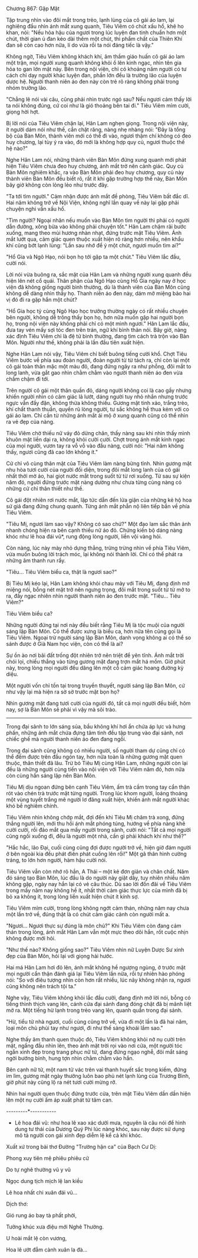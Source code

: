




Chương 867: Gặp Mặt




Tập trung nhìn vào đôi mắt trong trẻo, lạnh lùng của cô gái áo lam, lại nghiêng đầu nhìn ánh mắt xung quanh, Tiêu Viêm có chút xấu hổ, khẽ ho khan, nói: "Nếu hỏa hậu của ngươi trong lúc luyện đan tinh chuẩn hơn một chút, thời gian ủ đan kéo dài thêm một chút, thì phẩm chất của Thiên Khí đan sẽ còn cao hơn nữa, lí do vừa rồi ta nói đáng tiếc là vậy."

Không ngờ, Tiêu Viêm không khách khí, âm thầm giáo huấn cô gái áo lam một trận, mọi người xung quanh không khỏi ồ lên kinh ngạc, nhìn tên gia hỏa to gan lớn mật này. Bên trong nội viện, chỉ có khoảng năm người có tư cách chỉ dạy người khác luyện đan, phần lớn đều là trưởng lão của luyện dược hệ. Người thanh niên áo đen này còn trẻ rõ ràng không phải trong nhóm trưởng lão.

"Chẳng lẽ nói vài câu, cũng phải nhìn trước ngó sau? Nếu ngươi cảm thấy lời ta nói không đúng, cứ coi như là gió thoảng bên tai đi." Tiêu Viêm mỉm cười, giọng hời hợt.

Bị lời nói của Tiêu Viêm chặn lại, Hân Lam nghẹn giọng. Trong nội viện này, ít người dám nói như thế, cắn chặt răng, nàng nhẹ nhàng nói: "Đây là tổng bộ của Bàn Môn, thành viên mới có thể đi vào, ngươi thậm chí không có đeo huy chương, lại tùy ý ra vào, đó mới là không hợp quy củ, ngươi thuộc thế hệ nào?"

Nghe Hân Lam nói, những thành viên Bàn Môn đứng xung quanh mới phát hiện Tiêu Viêm chưa đeo huy chương, ánh mắt trở nên cảnh giác. Quy củ Bàn Môn nghiêm khắc, ra vào Bàn Môn phải đeo huy chương, quy củ này thành viên Bàn Môn đều biết rõ, rất ít khi gặp trường hợp thế này, Bàn Môn bây giờ không còn lỏng lẻo như trước đây.

"Ta tới tìm người." Cảm nhận được ánh mắt đề phòng, Tiêu Viêm bất đắc dĩ. Hai năm không trở về Nội Viện, không nghĩ lần quay về này lại gặp phải chuyện nghi vấn xấu hổ.

"Tìm người? Ngoại nhân nếu muốn vào Bàn Môn tìm người thì phải có người dẫn đường, xông bừa vào không phải chuyện tốt." Hân Lam chậm rãi bước xuống, mang theo mùi hương nhàn nhạt, đứng trước mặt Tiêu Viêm. Ánh mắt lướt qua, cảm giác quen thuộc xuất hiện rõ ràng hơn nhiều, nên khẩu khí cũng bớt lạnh lùng: "Lần sau nhớ để ý một chút, ngươi muốn tìm ai?"

"Hổ Gia và Ngô Hạo, nói bọn họ tới gặp ta một chút." Tiêu Viêm lắc đầu, cười nói.

Lời nói vừa buông ra, sắc mặt của Hân Lam và những người xung quanh đều hiện lên nét cổ quái. Thân phận của Ngô Hạo cùng Hổ Gia ngày nay ở học viện đã không giống người bình thường, dù là thành viên của Bàn Môn cũng không dễ dàng nhìn thấy họ. Thanh niên áo đen này, dám mở miệng bảo hai vị đó đi ra gặp hắn một chút?

"Hổ Gia học tỷ cùng Ngô Hạo học trưởng thường ngày có rất nhiều chuyện bên người, không dễ trông thấy bọn họ, hơn nữa muốn gặp hai người bọn họ, trong nội viện này không phải chỉ có một mình ngươi." Hân Lam lắc đầu, đưa tay vén mấy sợi tóc đen trên trán, ngữ khí bình thản nói. Bây giờ, nàng xác định Tiêu Viêm chỉ là đệ tử bình thường, đang tìm cách trà trộn vào Bàn Môn. Người như thế, không phải là lần đầu tiên xuất hiện.

Nghe Hân Lam nói vậy, Tiêu Viêm chỉ biết buông tiếng cười khổ. Chợt Tiêu Viêm bước về phía sau đoàn người, đoàn người từ từ tách ra, chỉ còn lại một cô gái toàn thân mặc một màu đỏ, đang đứng ngây ra như phỗng, đôi mắt to long lanh, vừa gắt gao nhìn chằm chằm vào người thanh niên áo đen vừa chầm chậm đi tới.

Trên người cô gái một thân quần đỏ, dáng người không coi là cao gầy nhưng khiến người nhìn có cảm giác lả lướt, dáng người tuy nhỏ nhắn nhưng trước ngực vẫn đầy đặn, không thừa không thiếu. Gương mặt tinh xảo, trắng trẻo, khí chất thanh thuần, quyến rũ lòng người, tư sắc không hề thua kém với co gái áo lam. Chỉ cần từ những ánh mắt ái mộ ở xung quanh cũng có thể nhìn ra vẻ đẹp của nàng.

Tiêu Viêm chờ thiếu nữ váy đỏ dừng chân, thấy nàng sau khi nhìn thấy mình khuôn mặt liền dại ra, không khỏi cười cười. Chợt trong ánh mắt kinh ngạc của mọi người, vươn tay ra vỗ vỗ vào đầu nàng, cười nói: "Hai năm không thấy, ngươi cũng đã cao lớn không ít."

Cử chỉ vô cùng thân mật của Tiêu Viêm làm nàng bừng tỉnh. Nhìn gương mặt nhu hòa tươi cười của người đối diện, trong đôi mắt long lanh của cô gái nhất thời mờ ảo, hai giọt nước mắt trong suốt từ từ rơi xuống. Từ sau sự kiện năm đó, người đứng trước mặt nàng dường như chưa từng cùng nàng có những cử chỉ thân thiết như thế.

Cô gái đột nhiên rơi nước mắt, lập tức dẫn đến lửa giận của những kẻ hộ hoa sứ giả đang đứng chung quanh. Từng ánh mắt phẫn nộ liên tiếp bắn về phía Tiêu Viêm.

"Tiêu Mị, ngươi làm sao vậy? Không có sao chứ?" Một đạo lam sắc thân ảnh nhanh chóng hiện ra bên cạnh thiếu nữ áo đỏ. Chứng kiến bộ dáng nàng khóc như lê hoa đái vũ*, rung động lòng người, liền vội vàng hỏi.

Còn nàng, lúc này mày nhỏ dựng thẳng, trừng trừng nhìn về phía Tiêu Viêm, vừa muốn buông lời trách móc, lại không nói thành lời. Chỉ có thể phát ra những âm thanh run rẩy.

"Tiêu… Tiêu Viêm biểu ca, thật là ngươi sao?"

Bị Tiêu Mị kéo lại, Hân Lam không khỏi chau mày với Tiêu Mị, đang định mở miệng nói, bỗng nét mặt trở nên ngưng trọng, đôi mắt trong suốt từ từ mở to ra, đầy ngạc nhiên nhìn người thanh niên áo đen trước mặt. "Tiêu… Tiêu Viêm?"

Tiêu Viêm biểu ca?

Những người đứng tại nơi này đều biết rằng Tiêu Mị là tộc muội của người sáng lập Bàn Môn. Có thể được xưng là biểu ca, hơn nữa tên cũng gọi là Tiêu Viêm. Ngoại trừ người sáng lập Bàn Môn, danh vọng không ai có thể so sánh được ở Già Nam học viện, còn có thể là ai?

Sự ồn ào nơi bãi đất trống đột nhiên trở nên triệt để yên tĩnh. Ánh mắt trời chói lọi, chiếu thẳng vào từng gương mặt đang trợn mắt há mồm. Giờ phút này, trong lòng mọi người đều dâng lên một cỗ cảm giác hoang đường kỳ diệu.

Một người vốn chỉ tồn tại trong truyền thuyết, người sáng lập Bàn Môn, cứ như vậy lại mà hiện ra sờ sờ trước mặt bọn họ?

Nhìn gương mặt đang tươi cười của người đó, tất cả mọi người đều biết, hôm nay, sợ là Bàn Môn sẽ phải vì vậy mà sôi trào.

--------------

Trong đại sảnh to lớn sáng sủa, bầu không khí hơi ẩn chứa áp lực và hưng phấn, những ánh mắt chứa đựng tâm tình đều tập trung vào đại sảnh, nơi chiếc ghế mà người thanh niên áo đen đang ngồi.

Trong đại sảnh cũng không có nhiều người, số người tham dự cũng chỉ có thể đếm được trên đầu ngón tay, hơn nữa toàn là những gương mặt quen thuộc, thân thiết đã lâu. Trừ bỏ Tiêu Mị cùng Hân Lam, những người còn lại đều là những người cùng tiến vào nội viện với Tiêu Viêm năm đó, hơn nữa còn cùng hắn sáng lập nên Bàn Môn.

Tiêu Mị dịu ngoan đứng bên cạnh Tiêu Viêm, ấm trà cầm trong tay cẩn thận rót vào chén trà trước mặt từng người. Trong lúc khom người, loáng thoáng một vùng tuyết trắng mê người lơ đãng xuất hiện, khiến ánh mắt người khác khó bề nghiêm chính.

Tiêu Viêm nhìn không chớp mắt, đợi đến khi Tiêu Mị châm trà xong, đứng thẳng người lên, mới thu hồi ánh mắt phóng túng, hướng về phía nàng khẽ cười cười, rồi đảo mắt qua mấy người trong sảnh, cười nói: "Tất cả mọi người cũng ngồi xuống đi, đều là người một nhà, cần gì phải khách khí như thế?"

"Hắc hắc, lão Đại, cuối cùng cũng đợi được người trở về, hiện giờ đám người ở bên ngoài kia đều phát điên phát cuồng lên rồi!" Một gã thân hình cường tráng, to lớn hơn người, hàm hậu cười nói.

Tiêu Viêm vẫn còn nhớ rõ hắn, A Thái – một kẻ đơn giản và chân chất. Năm đó sáng tạo Bàn Môn, lúc đầu là do người này giật dây, tuy nhiên nhiều năm không gặp, ngày nay hắn lại có vẻ câu thúc. Dù sao lời đồn đãi về Tiêu Viêm trong mấy năm nay không hề ít, nhất thời cảm giác thực lực của mình đã bị bỏ xa không ít, trong lòng liền xuất hiện chút ít kính sợ.

Tiêu Viêm mỉm cười, trong lòng không ngớt cảm thán, những năm nay chưa một lần trở về, đúng thật là có chút cảm giác cảnh còn người mất a.

"Ngươi… Ngươi thực sự đúng là môn chủ?" Khi Tiêu Viêm còn đang cảm thán trong lòng, ánh mắt Hân Lam vẫn một mực theo dõi hắn, rốt cuộc nhịn không được mới hỏi.

"Như thế nào? Không giống sao?" Tiêu Viêm nhìn nữ Luyện Dược Sư xinh đẹp của Bàn Môn, hỏi lại với giọng hài hước.

Hai má Hân Lam hơi đỏ lên, ánh mắt không hề ngượng ngùng, ở trước mặt mọi người cẩn thận đánh giá lại Tiêu Viêm lần nữa, rồi tự nhiên hào phóng nói: "So với điêu tượng nhìn còn hơn rất nhiều, lúc nãy không nhận ra, ngươi cũng không nên trách tội ta."

Nghe vậy, Tiêu Viêm không khỏi lắc đầu cười, đang định mở lời nói, bỗng có tiếng thình thịch vang lên, cánh cửa đại sảnh đang đóng chặt đã bị mãnh liệt mở ra. Một tiếng hừ lạnh trong trẻo vang lên, quanh quẩn trong đại sảnh.

"Hừ, tiểu tử nhà ngươi, cuối cùng cũng trở về, vừa đi một lần là đã hai năm, loại môn chủ phủi tay như ngươi, đi như thế sảng khoái lắm sao."

Nghe thấy âm thanh quen thuộc đó, Tiêu Viêm không khỏi nở nụ cười trên mặt, ngẩng đầu nhìn lên, theo ánh mặt trời rọi vào nơi cửa, một người tóc ngắn xinh đẹp trong trang phục nữ tử, đang đứng ngạo nghễ, đôi mắt sáng ngời bướng bỉnh, hung tợn nhìn chằm chằm vào hắn.

Bên cạnh nữ tử, một nam tử vác trên vai thanh huyết sắc trọng kiếm, đứng im lìm, gương mặt ngày thường luôn bao phủ nét lạnh lùng của Trương Bình, giờ phút này cũng lộ ra nét tươi cười mừng rỡ.

Nhìn hai người quen thuộc đứng trước cửa, trên mặt Tiêu Viêm dần dần hiện lên một nụ cười ấm áp xuất phát từ tâm can.

---------*-----------

* Lê hoa đái vũ: như hoa lê xao xác dưới mưa, nguyên là câu nói để hình dung tư thái của Dương Quý Phi lúc nàng khóc, sau này được sử dụng mô tả người con gái xinh đẹp diễm lệ kể cả khi khóc.

Xuất xứ trong bài thơ Đường "Trường hận ca" của Bạch Cư Dị:

Phong xuy tiên mệ phiêu phiêu cử

Do tự nghê thường vũ y vũ

Ngọc dung tịch mịch lệ lan kiều

Lê hoa nhất chi xuân đái vũ...

Dịch thơ:

Gió rung áo bay tà phất phới,

Tưởng khúc xưa điệu mới Nghê Thường.

U hoài mắt lệ còn vương,

Hoa lê ướt đẫm cành xuân la đà...




